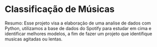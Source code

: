 # Classificação de Músicas 
Resumo: Esse projeto visa a elaboração de uma analise de dados com Python, utilizamos a base de dados do Spotify para estudar em cima e identificar melhores modelos, a fim de fazer um projeto que identifique musicas agitadas ou lentas. 

